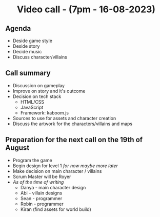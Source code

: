 # <p align="center"> Video call - (7pm - 16-08-2023)</p>

## Agenda
- Deside game style
- Deside story
- Decide music
- Discuss character/villains

## Call summary
- Discussion on gameplay
- Improve on story and it's outcome
- Decision on tech stack
    - HTML/CSS
    - JavaScript
    - Framework: kaboom.js
- Sources to use for assets and character creation
- Discuss the artwork for the characters/villains and maps 

## Preparation for the next call on the 19th of August
- Program the game 
- Begin design for level 1 *for now maybe more later*
- Make decision on main character / villains
- Scrum Master will be Royer
- *As of the time of writing*
    - Danya - main character design
    - Abi - villain designs
    - Sean - programmer
    - Robin - programmer 
    - Kiran (find assets for world build)
